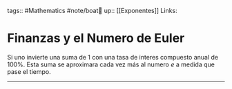 tags:: #Mathematics #note/boat🚤 
up:: [[Exponentes]]
Links: 
# Finanzas y el Numero de Euler
Si uno invierte una suma de $1$ con una tasa de interes compuesto anual de $100\%$. Esta suma se aproximara cada vez más al numero $e$ a medida que pase el tiempo.
___

